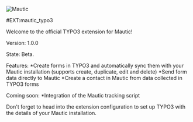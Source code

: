![Mautic](http://i.imgur.com/g56p37X.jpg "Mautic Open Source Marketing Automation together with the CMS power of TYPO3")

#EXT:mautic_typo3

Welcome to the official TYPO3 extension for Mautic!

Version: 1.0.0

State: Beta.

Features:
*Create forms in TYPO3 and automatically sync them with your Mautic installation (supports create, duplicate, edit and delete)
*Send form data directly to Mautic
*Create a contact in Mautic from data collected in TYPO3 forms

Coming soon:
*Integration of the Mautic tracking script

Don't forget to head into the extension configuration to set up TYPO3 with the details of your Mautic installation.
